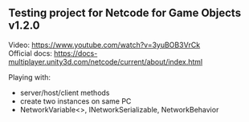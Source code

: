 ## Testing project for Netcode for Game Objects v1.2.0

Video: https://www.youtube.com/watch?v=3yuBOB3VrCk   
Official docs: https://docs-multiplayer.unity3d.com/netcode/current/about/index.html 

Playing with:
- server/host/client methods
- create two instances on same PC
- NetworkVariable<>, INetworkSerializable, NetworkBehavior